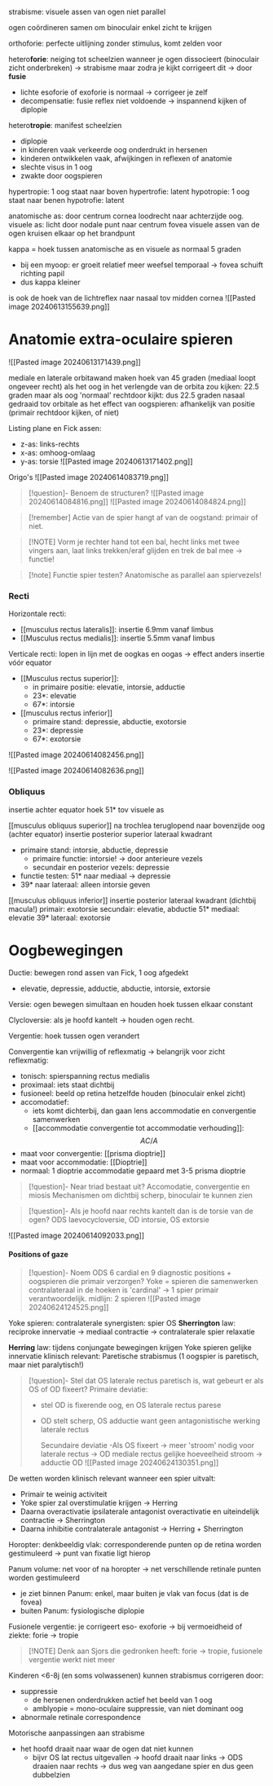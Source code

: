 strabisme: visuele assen van ogen niet parallel

ogen coördineren samen om binoculair enkel zicht te krijgen

orthoforie: perfecte uitlijning zonder stimulus, komt zelden voor

hetero**forie**: neiging tot scheelzien
wanneer je ogen dissocieert (binoculair zicht onderbreken) -> strabisme 
maar zodra je kijkt corrigeert dit -> door **fusie** 
- lichte esoforie of exoforie is normaal -> corrigeer je zelf
- decompensatie: fusie reflex niet voldoende -> inspannend kijken of diplopie

hetero**tropie**: manifest scheelzien
- diplopie
- in kinderen vaak verkeerde oog onderdrukt in hersenen
- kinderen ontwikkelen vaak, afwijkingen in reflexen of anatomie
- slechte visus in 1 oog
- zwakte door oogspieren

hypertropie: 1 oog staat naar boven
hypertrofie: latent
hypotropie: 1 oog staat naar benen
hypotrofie: latent

anatomische as: door centrum cornea loodrecht naar achterzijde oog.
visuele as: licht door nodale punt naar centrum fovea
visuele assen van de ogen kruisen elkaar op het brandpunt

kappa = hoek tussen anatomische as en visuele as
normaal 5 graden
- bij een myoop: er groeit relatief meer weefsel temporaal -> fovea schuift richting papil
- dus kappa kleiner

is ook de hoek van de lichtreflex naar nasaal tov midden cornea
![[Pasted image 20240613155639.png]]


# Anatomie extra-oculaire spieren

![[Pasted image 20240613171439.png]]

mediale en laterale orbitawand maken hoek van 45 graden (mediaal loopt ongeveer recht)
als het oog in het verlengde van de orbita zou kijken: 22.5 graden
maar als oog 'normaal' rechtdoor kijkt: dus 22.5 graden nasaal gedraaid tov orbitale as
het effect van oogspieren: afhankelijk van positie (primair rechtdoor kijken, of niet)

Listing plane en Fick assen:
- z-as: links-rechts
- x-as: omhoog-omlaag
- y-as: torsie
![[Pasted image 20240613171402.png]]


Origo's
![[Pasted image 20240614083719.png]]


> [!question]- Benoem de structuren?
> ![[Pasted image 20240614084816.png]]
> ![[Pasted image 20240614084824.png]]

> [!remember] Actie van de spier hangt af van de oogstand: primair of niet.

> [!NOTE] Vorm je rechter hand tot een bal, hecht links met twee vingers aan, laat links trekken/eraf glijden en trek de bal mee -> functie!

> [!note] Functie spier testen? Anatomische as parallel aan spiervezels!
> 

### Recti

Horizontale recti:
- [[musculus rectus lateralis]]: insertie 6.9mm vanaf limbus
- [[Musculus rectus medialis]]: insertie 5.5mm vanaf limbus

Verticale recti: 
lopen in lijn met de oogkas en oogas -> effect anders
insertie vóór equator
- [[Musculus rectus superior]]: 
	- in primaire positie: elevatie, intorsie, adductie
	- 23*: elevatie
	- 67*: intorsie
- [[musculus rectus inferior]]
	- primaire stand: depressie, abductie, exotorsie
	- 23*: depressie
	- 67*: exotorsie

![[Pasted image 20240614082456.png]]

![[Pasted image 20240614082636.png]]

### Obliquus
insertie achter equator
hoek 51* tov visuele as

[[musculus obliquus superior]]
na trochlea teruglopend naar bovenzijde oog (achter equator)
insertie posterior superior lateraal kwadrant
- primaire stand: intorsie, abductie, depressie
	- primaire functie: intorsie! -> door anterieure vezels
	- secundair en posterior vezels: depressie
- functie testen: 51* naar mediaal -> depressie
- 39* naar lateraal: alleen intorsie geven

[[musculus obliquus inferior]]
insertie posterior lateraal kwadrant (dichtbij macula!)
primair: exotorsie
secundair: elevatie, abductie
51* mediaal: elevatie
39* lateraal: exotorsie

# Oogbewegingen
Ductie: bewegen rond assen van Fick, 1 oog afgedekt
- elevatie, depressie, adductie, abductie, intorsie, extorsie

Versie: ogen bewegen simultaan en houden hoek tussen elkaar constant

Clycloversie: als je hoofd kantelt -> houden ogen recht.

Vergentie: hoek tussen ogen verandert

Convergentie kan vrijwillig of reflexmatig -> belangrijk voor zicht
reflexmatig:
- tonisch: spierspanning rectus medialis
- proximaal: iets staat dichtbij
- fusioneel: beeld op retina hetzelfde houden (binoculair enkel zicht)
- accomodatief:
	- iets komt dichterbij, dan gaan lens accommodatie en convergentie samenwerken
	- [[accommodatie convergentie tot accommodatie verhouding]]:
$$
	AC/A
$$
- maat voor convergentie: [[prisma dioptrie]] 
- maat voor accommodatie: [[Dioptrie]] 
- normaal: 1 dioptrie accommodatie gepaard met 3-5 prisma dioptrie

> [!question]- Near triad bestaat uit? 
> Accomodatie, convergentie en miosis
> Mechanismen om dichtbij scherp, binoculair te kunnen zien

> [!question]- Als je hoofd naar rechts kantelt dan is de torsie van de ogen?
> ODS laevocycloversie, OD intorsie, OS extorsie

![[Pasted image 20240614092033.png]]

#### Positions of gaze
> [!question]- Noem ODS 6 cardial en 9 diagnostic positions + oogspieren die primair verzorgen?
> Yoke = spieren die samenwerken contralateraal
> in de hoeken is 'cardinal' -> 1 spier primair verantwoordelijk. 
> midlijn: 2 spieren
![[Pasted image 20240624124525.png]]

Yoke spieren: contralaterale synergisten: spier OS 
**Sherrington** law: reciproke innervatie -> mediaal contractie -> contralaterale spier relaxatie

**Herring** law: tijdens conjungate bewegingen krijgen Yoke spieren gelijke innervatie
klinisch relevant:
Paretische strabismus (1 oogspier is paretisch, maar niet paralytisch!)

> [!question]- Stel dat OS laterale rectus paretisch is, wat gebeurt er als OS of OD fixeert?
> Primaire deviatie:
> - stel OD is fixerende oog, en OS laterale rectus parese
> - OD stelt scherp, OS adductie want geen antagonistische werking laterale rectus
>
>   Secundaire deviatie 
>   -Als OS fixeert -> meer 'stroom' nodig voor laterale rectus -> OD mediale rectus gelijke hoeveelheid stroom -> adductie OD
![[Pasted image 20240624130351.png]]

De wetten worden klinisch relevant wanneer een spier uitvalt:
- Primair te weinig activiteit
- Yoke spier zal overstimulatie krijgen -> Herring 
- Daarna overactivatie ipsilaterale antagonist overactivatie en uiteindelijk contractie -> Sherrington
- Daarna inhibitie contralaterale antagonist -> Herring + Sherrington


Horopter: denkbeeldig vlak: corresponderende punten op de retina worden gestimuleerd -> punt van fixatie ligt hierop

Panum volume: net voor of na horopter -> net verschillende retinale punten worden gestimuleerd
- je ziet binnen Panum: enkel, maar buiten je vlak van focus (dat is de fovea)
- buiten Panum: fysiologische diplopie

Fusionele vergentie: je corrigeert eso- exoforie -> bij vermoeidheid of ziekte: forie -> tropie 
> [!NOTE] Denk aan Sjors die gedronken heeft: forie -> tropie, fusionele vergentie werkt niet meer

Kinderen <6-8j (en soms volwassenen) kunnen strabismus corrigeren door:
- suppressie
	- de hersenen onderdrukken actief het beeld van 1 oog
	- amblyopie = mono-oculaire suppressie, van niet dominant oog
- abnormale retinale correspondence

Motorische aanpassingen aan strabisme
- het hoofd draait naar waar de ogen dat niet kunnen
	- bijvr OS lat rectus uitgevallen -> hoofd draait naar links -> ODS draaien naar rechts -> dus weg van aangedane spier en dus geen dubbelzien
